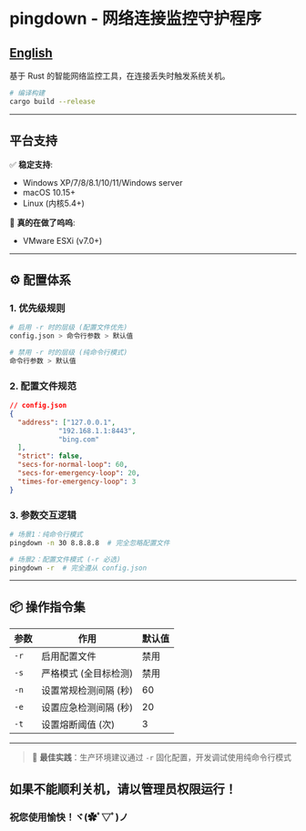 # pingdown - 网络连接监控守护程序

## **[English](./README.md)**

基于 Rust 的智能网络监控工具，在连接丢失时触发系统关机。

```bash
# 编译构建
cargo build --release
```

---

## 平台支持
✅ **稳定支持**:
- Windows XP/7/8/8.1/10/11/Windows server
- macOS 10.15+
- Linux (内核5.4+)

🔧 **真的在做了呜呜**:
- VMware ESXi (v7.0+)

---

## ⚙️ 配置体系

### 1. 优先级规则
```bash
# 启用 -r 时的层级 (配置文件优先)
config.json > 命令行参数 > 默认值

# 禁用 -r 时的层级 (纯命令行模式)
命令行参数 > 默认值
```

### 2. 配置文件规范
```json
// config.json
{
  "address": ["127.0.0.1", 
            "192.168.1.1:8443",
            "bing.com"
  ],
  "strict": false,
  "secs-for-normal-loop": 60,
  "secs-for-emergency-loop": 20,
  "times-for-emergency-loop": 3
}
```

### 3. 参数交互逻辑
```bash
# 场景1：纯命令行模式
pingdown -n 30 8.8.8.8  # 完全忽略配置文件

# 场景2：配置文件模式 (-r 必选)
pingdown -r  # 完全遵从 config.json
```

---

## 📦 操作指令集

| 参数 | 作用                   | 默认值          |
|------|-------------------------|------------------|
| `-r` | 启用配置文件            | 禁用             |
| `-s` | 严格模式 (全目标检测)   | 禁用              |
| `-n` | 设置常规检测间隔 (秒)   | 60              |
| `-e` | 设置应急检测间隔 (秒)   | 20              |
| `-t` | 设置熔断阈值 (次)       | 3                |

---

> 📌 **最佳实践**：生产环境建议通过 `-r` 固化配置，开发调试使用纯命令行模式

## **如果不能顺利关机，请以管理员权限运行！**

### 祝您使用愉快！ヾ(✿ﾟ▽ﾟ)ノ

